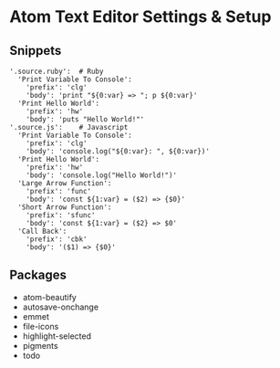 # Atom Text Editor Settings & Setup
## Snippets
```
'.source.ruby':  # Ruby
  'Print Variable To Console':
    'prefix': 'clg'
    'body': 'print "${0:var} => "; p ${0:var}'
  'Print Hello World':
    'prefix': 'hw'
    'body': 'puts "Hello World!"'
'.source.js':    # Javascript
  'Print Variable To Console':
    'prefix': 'clg'
    'body': 'console.log("${0:var}: ", ${0:var})'
  'Print Hello World':
    'prefix': 'hw'
    'body': 'console.log("Hello World!")'
  'Large Arrow Function':
    'prefix': 'func'
    'body': 'const ${1:var} = ($2) => {$0}'
  'Short Arrow Function':
    'prefix': 'sfunc'
    'body': 'const ${1:var} = ($2} => $0'
  'Call Back':
    'prefix': 'cbk'
    'body': '($1) => {$0}'
```
## Packages
- atom-beautify
- autosave-onchange
- emmet
- file-icons
- highlight-selected
- pigments
- todo